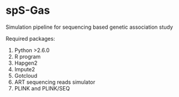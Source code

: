 # spS-Gas
Simulation pipeline for sequencing based genetic association study

Required packages:
1. Python >2.6.0
2. R program
3. Hapgen2
4. Impute2
5. Gotcloud
6. ART sequencing reads simulator
7. PLINK and PLINK/SEQ
